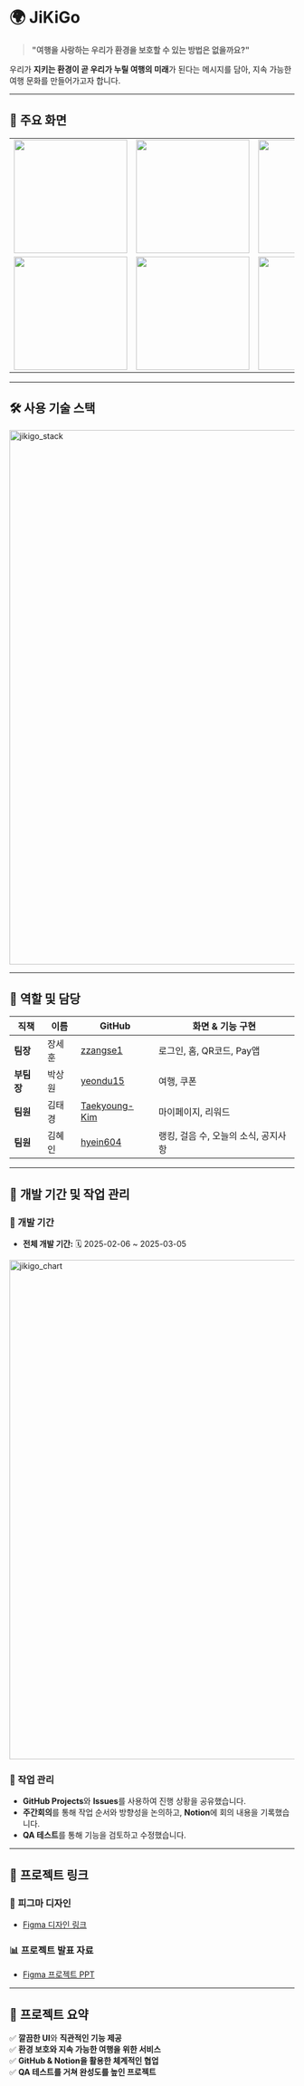 # 🌍 JiKiGo
> **"여행을 사랑하는 우리가 환경을 보호할 수 있는 방법은 없을까요?"**  

우리가 **지키는 환경이 곧 우리가 누릴 여행의 미래**가 된다는 메시지를 담아, 지속 가능한 여행 문화를 만들어가고자 합니다.

---

## 📱 주요 화면  
<table>
  <tr>
    <td><img src="https://github.com/user-attachments/assets/6236e83d-3795-4c13-a81a-e1c8365ff969" width="200"></td>
    <td><img src="https://github.com/user-attachments/assets/8de546b9-aead-480f-959e-5ac4b7d7d046" width="200"></td>
    <td><img src="https://github.com/user-attachments/assets/7a6ab2c9-de28-40a2-9992-359a458fd45f" width="200"></td>
  </tr>
  <tr>
    <td><img src="https://github.com/user-attachments/assets/08c5786d-208f-4223-a3fe-785808de7bce" width="200"></td>
    <td><img src="https://github.com/user-attachments/assets/66aea006-0f81-4067-a54b-69773026a36a" width="200"></td>
    <td><img src="https://github.com/user-attachments/assets/92955aea-5dd2-4778-99a1-8eacf17c3bed" width="200"></td>
  </tr>
</table>

---

## 🛠 사용 기술 스택
<img width="943" alt="jikigo_stack" src="https://github.com/user-attachments/assets/86857fbc-503c-4363-9333-7daae101002f" />

---

## 👥 역할 및 담당
| 직책 | 이름 | GitHub | 화면 & 기능 구현 |
|------|------|--------|----------------|
|  **팀장** | 장세훈 | [zzangse1](https://github.com/zzangse1) | 로그인, 홈, QR코드, Pay앱 |
|  **부팀장** | 박상원 | [yeondu15](https://github.com/yeondu15) | 여행, 쿠폰 |
|  **팀원** | 김태경 | [Taekyoung-Kim](https://github.com/Taekyoung-Kim) | 마이페이지, 리워드 |
|  **팀원** | 김혜인 | [hyein604](https://github.com/hyein604) | 랭킹, 걸음 수, 오늘의 소식, 공지사항 |

---

## 📅 개발 기간 및 작업 관리

### 📆 개발 기간
- **전체 개발 기간:** 🗓️ 2025-02-06 ~ 2025-03-05  

<img width="881" alt="jikigo_chart" src="https://github.com/user-attachments/assets/565e1c6c-17a8-4d6f-bd23-caee14d5c106" />

### 📌 작업 관리
- **GitHub Projects**와 **Issues**를 사용하여 진행 상황을 공유했습니다.
- **주간회의**를 통해 작업 순서와 방향성을 논의하고, **Notion**에 회의 내용을 기록했습니다.
- **QA 테스트**를 통해 기능을 검토하고 수정했습니다.

---

## 🔗 프로젝트 링크

### 🎨 **피그마 디자인**
- [Figma 디자인 링크](https://www.figma.com/design/I242z3mhn2AZelYvI0V0GD/%EC%A7%80%ED%82%A4%EA%B3%A0?node-id=0-1&t=mZ9eBcGAgZKflGH9-1)

### 📊 **프로젝트 발표 자료**
- [Figma 프로젝트 PPT](https://www.figma.com/slides/pCFDmPOSFhRp8wrkF2G6k7/Light-slides?node-id=1-561&t=FcTZFvG8P2nQKLi7-1)

---

## 🎉 프로젝트 요약
✅ **깔끔한 UI**와 **직관적인 기능 제공**  
✅ **환경 보호와 지속 가능한 여행을 위한 서비스**  
✅ **GitHub & Notion을 활용한 체계적인 협업**  
✅ **QA 테스트를 거쳐 완성도를 높인 프로젝트**  
